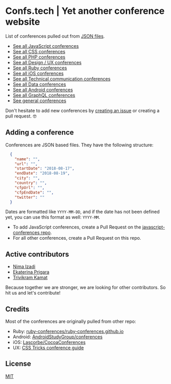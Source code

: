 # Confs.tech | Yet another conference website

List of conferences pulled out from [JSON files](https://github.com/tech-conferences/confs.tech/tree/master/conferences).
- [See all JavaScript conferences](https://confs.tech/javascript)
- [See all CSS conferences](https://confs.tech/css)
- [See all PHP conferences](https://confs.tech/php)
- [See all Design / UX conferences](https://confs.tech/ux)
- [See all Ruby conferences](https://confs.tech/ruby)
- [See all iOS conferences](https://confs.tech/ios)
- [See all Technical communication conferences](https://confs.tech/tech-comm)
- [See all Data conferences](https://confs.tech/data)
- [See all Android conferences](https://confs.tech/android)
- [See all GraphQL conferences](https://confs.tech/graphql)
- [See general conferences](https://confs.tech/general)

Don't hesitate to add new conferences by [creating an issue](https://github.com/tech-conferences/confs.tech/issues/new) or creating a pull request. 🤓

## Adding a conference

Conferences are JSON based files. They have the following structure:

```json
  {
    "name": "",
    "url": "",
    "startDate": "2018-08-17",
    "endDate": "2018-08-19",
    "city": "",
    "country": "",
    "cfpUrl": "",
    "cfpEndDate": "",
    "twitter": ""
  }
```

Dates are formatted like `YYYY-MM-DD`, and if the date has not been defined yet, you can use this format as well: `YYYY-MM`.

- To add JavaScript conferences, create a Pull Request on the [javascript-conferences repo](https://github.com/tech-conferences/javascript-conferences).
- For all other conferences, create a Pull Request on this repo.


## Active contributors
- [Nima Izadi](https://nimz.co)
- [Ekaterina Prigara](https://twitter.com/katyaprigara)
- [Trivikram Kamat](https://twitter.com/trivikram)

Because together we are stronger, we are looking for other contributors. So hit us and let's contribute!

## Credits
Most of the conferences are originally pulled from other repo:
- Ruby: [ruby-conferences/ruby-conferences.github.io](https://github.com/ruby-conferences/ruby-conferences.github.io)
- Android: [AndroidStudyGroup/conferences](https://github.com/AndroidStudyGroup/conferences)
- iOS: [Lascorbe/CocoaConferences](https://github.com/Lascorbe/CocoaConferences)
- UX: [CSS Tricks conference guide](https://css-tricks.com/guide-2017-conferences)

## License

[MIT](LICENSE.md)
